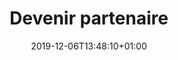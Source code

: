 ---
title: Devenir partenaire
date: 2019-12-06T13:48:10+01:00
layout: devenir
menu:
  main:
    parent: redistribuer
    weight: 3
illu: /img/page-redistribuer/devenir_partenaires_illu.svg
intro: 
    first: "Devenez partenaire et rejoignez le réseau de redistribution de l’association Règles Élémentaires !"
    second: "Nous comptons aujourd’hui plusieurs centaines de partenariats à travers la France. C’est grâce à toutes ces organisations de première ligne qui travaillent au plus près des personnes en situation de précarité que nous pouvons venir en aide, depuis 2015, à plus de 100 000 femmes bénéficiaires."
steps:
  - img: /img/page-redistribuer/step1.svg
    step: 1
    text: "Une personne de l’organisation remplit le <a target=\"_blank\" href=\"https://docs.google.com/forms/d/e/1FAIpQLSefC1PRfnqPT0SafjXoU4UC8Hznrhwo0Zw4Rig25YxCciCgKw/viewform?usp=sf_link\" onclick=\"gtag('event', 'clicDevenirPartenaire', {'event_category': 'Partenaires','event_label': 'devenir_step'});\">formulaire</a>."
  - img: /img/page-redistribuer/step2.svg
    step: 2
    text: 'L’équipe redistribution de Règles Élémentaires prend contact avec nous sous 15 jours.'
  - img: /img/page-redistribuer/step3.svg
    step: 3
    text: Nous confirmons nos besoins et signons une convention de partenariat avec Règles Élémentaires.
  - img: /img/page-redistribuer/step4.svg
    step: 4
    text: Nous convenons d’une date de livraison / récupération, en fonction de nos moyens de transport et de stockage ainsi que de la disponibilité des stocks de Règles Élémentaires.
photos:
  - img: /img/page-redistribuer/photo1.png
  - img: /img/page-redistribuer/photo2.png
  - img: /img/page-redistribuer/photo3.png
  - img: /img/page-redistribuer/photo4.png
---